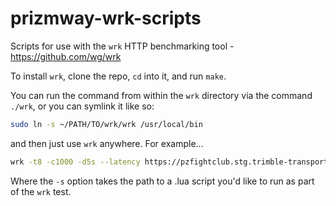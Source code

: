 # prizmway-wrk-scripts

Scripts for use with the `wrk` HTTP benchmarking tool - https://github.com/wg/wrk

To install `wrk`, clone the repo, `cd` into it, and run `make`.

You can run the command from within the `wrk` directory via the command `./wrk`, or you can symlink it like so:

```bash
sudo ln -s ~/PATH/TO/wrk/wrk /usr/local/bin
```

and then just use `wrk` anywhere. For example...

```bash
wrk -t8 -c1000 -d5s --latency https://pzfightclub.stg.trimble-transportation.com/graph -s ~/Documents/scripts/prizmway-wrk-scripts/post.lua
```

Where the `-s` option takes the path to a .lua script you'd like to run as part of the `wrk` test.

